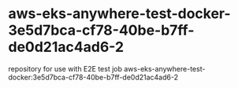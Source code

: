 # aws-eks-anywhere-test-docker-3e5d7bca-cf78-40be-b7ff-de0d21ac4ad6-2
repository for use with E2E test job aws-eks-anywhere-test-docker:3e5d7bca-cf78-40be-b7ff-de0d21ac4ad6-2
